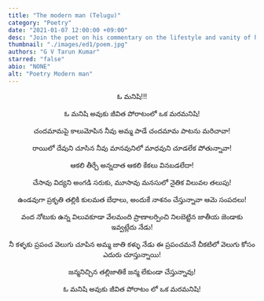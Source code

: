 ```yaml
---
title: "The modern man (Telugu)"
category: "Poetry"
date: "2021-01-07 12:00:00 +09:00"
desc: "Join the poet on his commentary on the lifestyle and vanity of humans, and where it went wrong"
thumbnail: "./images/ed1/poem.jpg"
authors: "G V Tarun Kumar"
starred: "false"
abio: "NONE"
alt: "Poetry Modern man"
---
```


<p style="text-align: center;align:center;">ఓ మనిషి!!!</p>
<p style="text-align: center;align:center;">ఓ మనిషి అవుకు జీవిత పోరాటంలో ఒక మరమనిషి!</p>
<p style="text-align: center;align:center;">చందమామపై కాలుమోపిన నీవు అమ్మ పాడే చందమామ పాటను మరిచావా!</p>
<p style="text-align: center;align:center;">రాయిలో దేవుని చూసిన నీవు మానవునిలో మాధవుని చూడలేక పోతున్నావా!</p>
<p style="text-align: center;align:center;">ఆకలి తీర్చే అన్నదాత ఆకలి కేకలు వినబడలేదా!</p>
<p style="text-align: center;align:center;">చేసావు విద్యని అంగడి సరుకు, మూసావు మనసులో నైతిక విలువల తలుపు!</p>
<p style="text-align: center;align:center;">ఉండవుగా ప్రకృతి తల్లికి కులమత బేధాలు, అందుకే నాశనం చేస్తున్నావా ఆమె సంపదలు!</p>
<p style="text-align: center;align:center;">వంద నోటుకు ఉన్న విలువకూడా వేలమంది ప్రాణాలర్పించి నిలబెట్టిన జాతీయ జెండాకు ఇవ్వట్లేదు నేడు!</p>
<p style="text-align: center;align:center;">నీ కళ్ళకు ప్రపంచ వెలుగు చూపిన అమ్మ జాతి కళ్ళు నేడు ఈ ప్రపంచమనే చీకటిలో వెలుగు కోసం ఎదురు చూస్తున్నాయి!</p>
<p style="text-align: center;align:center;">జన్మనిచ్చిన తల్లిజాతికే జన్మ లేకుండా చేస్తున్నావు!</p>
<p style="text-align: center;align:center;">ఓ మనిషి అవుకు జీవిత పోరాటం లో ఒక మరమనిషి!</p>



